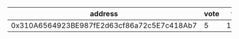 address|vote|timestamp|signature
---|---|---|---
0x310A6564923BE987fE2d63cf86a72c5E7c418Ab7|5|1603204138|0xb0560f2b95b45dd7e3d6c3c2b50644cc215513d362ce8e0682614857fb1ad77808b5def4c676728fbd4b5c4cf71a7c4348abe3d31a3f4c26629d56f6a0cb86e91b